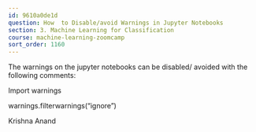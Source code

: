 ```yaml
---
id: 9610a0de1d
question: How  to Disable/avoid Warnings in Jupyter Notebooks
section: 3. Machine Learning for Classification
course: machine-learning-zoomcamp
sort_order: 1160
---
```


The warnings on the jupyter notebooks can be disabled/ avoided with the following comments:

Import warnings

warnings.filterwarnings(“ignore”)

Krishna Anand

